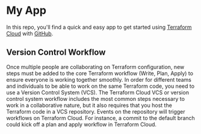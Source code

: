 # My App

In this repo, you'll find a quick and easy app to get started using [Terraform Cloud](https://app.terraform.io/) with [GitHub](https://github.com/).

## Version Control Workflow

Once multiple people are collaborating on Terraform configuration, new steps must be added to the core Terraform workflow (Write, Plan, Apply) to ensure everyone is working together smoothly. In order for different teams and individuals to be able to work on the same Terraform code, you need to use a Version Control System (VCS). The Terraform Cloud VCS or version control system workflow includes the most common steps necessary to work in a collaborative nature, but it also requires that you host the Terraform code in a VCS repository. Events on the repository will trigger workflows on Terraform Cloud. For instance, a commit to the default branch could kick off a plan and apply workflow in Terraform Cloud.


